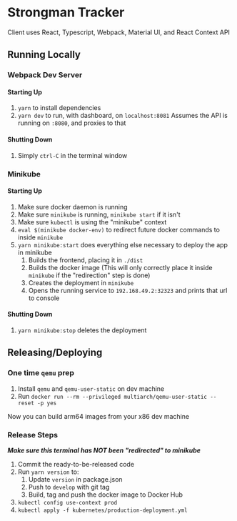 # Strongman Tracker

Client uses React, Typescript, Webpack, Material UI, and React Context API

## Running Locally

### Webpack Dev Server

#### Starting Up
1. `yarn` to install dependencies
2. `yarn dev` to run, with dashboard, on `localhost:8081`
    Assumes the API is running on `:8080`, and proxies to that

#### Shutting Down
1. Simply `ctrl-C` in the terminal window

### Minikube

#### Starting Up
1. Make sure docker daemon is running
2. Make sure `minikube` is running, `minikube start` if it isn't
3. Make sure `kubectl` is using the "minikube" context
4. `eval $(minikube docker-env)` to redirect future docker commands to inside `minikube`
5. `yarn minikube:start` does everything else necessary to deploy the app in minikube
   1. Builds the frontend, placing it in `./dist`
   2. Builds the docker image (This will only correctly place it inside `minikube` if the "redirection" step is done)
   3. Creates the deployment in `minikube`
   4. Opens the running service to `192.168.49.2:32323` and prints that url to console

#### Shutting Down
1. `yarn minikube:stop` deletes the deployment

## Releasing/Deploying

### One time `qemu` prep
1. Install `qemu` and `qemu-user-static` on dev machine
2. Run `docker run --rm --privileged multiarch/qemu-user-static --reset -p yes`

Now you can build arm64 images from your x86 dev machine

### Release Steps
***Make sure this terminal has NOT been "redirected" to minikube***

1. Commit the ready-to-be-released code
2. Run `yarn version` to:
   1. Update `version` in package.json
   2. Push to `develop` with git tag
   3. Build, tag and push the docker image to Docker Hub
3. `kubectl config use-context prod`
4. `kubectl apply -f kubernetes/production-deployment.yml`
